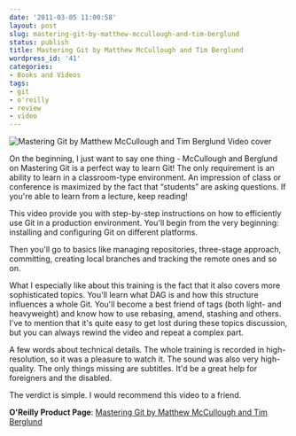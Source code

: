 ```yaml
---
date: '2011-03-05 11:00:58'
layout: post
slug: mastering-git-by-matthew-mccullough-and-tim-berglund
status: publish
title: Mastering Git by Matthew McCullough and Tim Berglund
wordpress_id: '41'
categories:
- Books and Videos
tags:
- git
- o'reilly
- review
- video
---
```


![Mastering Git by Matthew McCullough and Tim Berglund Video cover](http://covers.oreilly.com/images/0636920017479/cat.gif)

On the beginning, I just want to say one thing - McCullough and Berglund on Mastering Git is a perfect way to learn Git! The only requirement is an ability to learn in a classroom-type environment. An impression of class or conference is maximized by the fact that “students” are asking questions. If you're able to learn from a lecture, keep reading!

This video provide you with step-by-step instructions on how to efficiently use Git in a production environment. You'll begin from the very beginning: installing and configuring Git on different platforms.

Then you'll go to basics like managing repositories, three-stage approach, committing, creating local branches and tracking the remote ones and so on.

What I especially like about this training is the fact that it also covers more sophisticated topics. You'll learn what DAG is and how this structure influences a whole Git. You'll become a best friend of tags (both light- and heavyweight) and know how to use rebasing, amend, stashing and others. I've to mention that it's quite easy to get lost during these topics discussion, but you can always rewind the video and repeat a complex part.

A few words about technical details. The whole training is recorded in high-resolution, so it was a pleasure to watch it. The sound was also very high-quality. The only things missing are subtitles. It'd be a great help for foreigners and the disabled.

The verdict is simple. I would recommend this video to a friend.

**O'Reilly Product Page**: [Mastering Git by Matthew McCullough and Tim Berglund](http://oreilly.com/catalog/0636920017479/)
